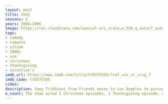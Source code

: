 ```yaml
---
layout: post
title: Joey
seasons: 2
years: 2004–2006
image: https://res.cloudinary.com/special-e/c_scale,w_550,q_auto/f_auto/Series%20posters/Joey.png
tags: 
- comedy
- romance
- sitcom
- 2000s
- usa
- christmas
- thanksgiving
- valentine's
imdb_url: https://www.imdb.com/title/tt0375355/?ref_=nv_sr_srsg_7
imdb_code: tt0375355
video: 
description: Joey Tribbiani from Friends moves to Los Angeles to pursue his acting career, but must navigate the ups and downs of Hollywood with the help of his sister and nephew.
e_count: The show aired 2 Christmas episodes, 1 Thanksgiving episode, and 1 Valentine's Day episode.
---
```

